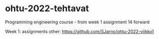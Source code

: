 # ohtu-2022-tehtavat
Programming engineering course - from week 1 assignment 14 forward

Week 1: assignments other: https://github.com/SJarno/ohtu-2022-viikko1
